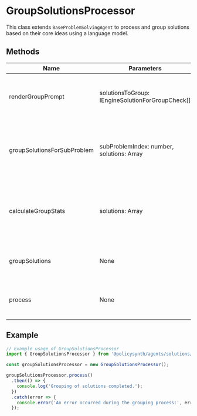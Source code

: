 # GroupSolutionsProcessor

This class extends `BaseProblemSolvingAgent` to process and group solutions based on their core ideas using a language model.

## Methods

| Name                             | Parameters                                                                 | Return Type            | Description                                                                                   |
|----------------------------------|----------------------------------------------------------------------------|------------------------|-----------------------------------------------------------------------------------------------|
| renderGroupPrompt                | solutionsToGroup: IEngineSolutionForGroupCheck[]                          | Promise<SystemMessage[]> | Prepares the prompt for the language model to group solutions.                                |
| groupSolutionsForSubProblem      | subProblemIndex: number, solutions: Array<IEngineSolution>                | Promise<void>          | Groups solutions for a specific sub-problem based on their core ideas.                        |
| calculateGroupStats              | solutions: Array<IEngineSolution>                                         | Promise<void>          | Calculates statistics for the grouped solutions, such as total groups and ungrouped solutions.|
| groupSolutions                   | None                                                                     | Promise<void>          | Groups solutions across all sub-problems.                                                     |
| process                          | None                                                                     | Promise<void>          | Initiates the process of grouping solution components.                                         |

## Example

```javascript
// Example usage of GroupSolutionsProcessor
import { GroupSolutionsProcessor } from '@policysynth/agents/solutions/group/groupSolutions.js';

const groupSolutionsProcessor = new GroupSolutionsProcessor();

groupSolutionsProcessor.process()
  .then(() => {
    console.log('Grouping of solutions completed.');
  })
  .catch(error => {
    console.error('An error occurred during the grouping process:', error);
  });
```